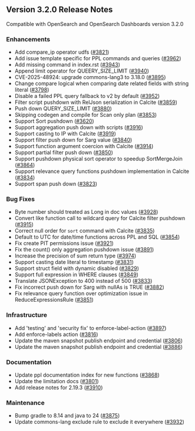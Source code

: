 ## Version 3.2.0 Release Notes

Compatible with OpenSearch and OpenSearch Dashboards version 3.2.0

### Enhancements
* Add compare_ip operator udfs ([#3821](https://github.com/opensearch-project/sql/pull/3821))
* Add issue template specific for PPL commands and queries ([#3962](https://github.com/opensearch-project/sql/pull/3962))
* Add missing command in index.rst ([#3943](https://github.com/opensearch-project/sql/pull/3943))
* Append limit operator for QUEERY_SIZE_LIMIT ([#3940](https://github.com/opensearch-project/sql/pull/3940))
* CVE-2025-48924: upgrade commons-lang3 to 3.18.0 ([#3895](https://github.com/opensearch-project/sql/pull/3895))
* Change compare logical when comparing date related fields with string literal ([#3798](https://github.com/opensearch-project/sql/pull/3798))
* Disable a failed PPL query fallback to v2 by default ([#3952](https://github.com/opensearch-project/sql/pull/3952))
* Filter script pushdown with RelJson serialization in Calcite ([#3859](https://github.com/opensearch-project/sql/pull/3859))
* Push down QUERY_SIZE_LIMIT ([#3880](https://github.com/opensearch-project/sql/pull/3880))
* Skipping codegen and compile for Scan only plan ([#3853](https://github.com/opensearch-project/sql/pull/3853))
* Support Sort pushdown ([#3620](https://github.com/opensearch-project/sql/pull/3620))
* Support aggregation push down with scripts ([#3916](https://github.com/opensearch-project/sql/pull/3916))
* Support casting to IP with Calcite ([#3919](https://github.com/opensearch-project/sql/pull/3919))
* Support filter push down for Sarg value ([#3840](https://github.com/opensearch-project/sql/pull/3840))
* Support function argument coercion with Calcite ([#3914](https://github.com/opensearch-project/sql/pull/3914))
* Support partial filter push down ([#3850](https://github.com/opensearch-project/sql/pull/3850))
* Support pushdown physical sort operator to speedup SortMergeJoin ([#3864](https://github.com/opensearch-project/sql/pull/3864))
* Support relevance query functions pushdown implementation in Calcite ([#3834](https://github.com/opensearch-project/sql/pull/3834))
* Support span push down ([#3823](https://github.com/opensearch-project/sql/pull/3823))

### Bug Fixes
* Byte number should treated as Long in doc values ([#3928](https://github.com/opensearch-project/sql/pull/3928))
* Convert like function call to wildcard query for Calcite filter pushdown ([#3915](https://github.com/opensearch-project/sql/pull/3915))
* Correct null order for `sort` command with Calcite ([#3835](https://github.com/opensearch-project/sql/pull/3835))
* Default to UTC for date/time functions across PPL and SQL ([#3854](https://github.com/opensearch-project/sql/pull/3854))
* Fix create PIT permissions issue ([#3921](https://github.com/opensearch-project/sql/pull/3921))
* Fix the count() only aggregation pushdown issue ([#3891](https://github.com/opensearch-project/sql/pull/3891))
* Increase the precision of sum return type ([#3974](https://github.com/opensearch-project/sql/pull/3974))
* Support casting date literal to timestamp ([#3831](https://github.com/opensearch-project/sql/pull/3831))
* Support struct field with dynamic disabled ([#3829](https://github.com/opensearch-project/sql/pull/3829))
* Support full expression in WHERE clauses ([#3849](https://github.com/opensearch-project/sql/pull/3849))
* Translate JSONException to 400 instead of 500 ([#3833](https://github.com/opensearch-project/sql/pull/3833))
* Fix incorrect push down for Sarg with nullAs is TRUE ([#3882](https://github.com/opensearch-project/sql/pull/3882))
* Fix relevance query function over optimization issue in ReduceExpressionsRule ([#3851](https://github.com/opensearch-project/sql/pull/3851))

### Infrastructure
* Add 'testing' and 'security fix' to enforce-label-action ([#3897](https://github.com/opensearch-project/sql/pull/3897))
* Add enforce-labels action ([#3816](https://github.com/opensearch-project/sql/pull/3816))
* Update the maven snapshot publish endpoint and credential ([#3806](https://github.com/opensearch-project/sql/pull/3806))
* Update the maven snapshot publish endpoint and credential ([#3886](https://github.com/opensearch-project/sql/pull/3886))

### Documentation
* Update ppl documentation index for new functions ([#3868](https://github.com/opensearch-project/sql/pull/3868))
* Update the limitation docs ([#3801](https://github.com/opensearch-project/sql/pull/3801))
* Add release notes for 2.19.3 ([#3910](https://github.com/opensearch-project/sql/pull/3910))

### Maintenance
* Bump gradle to 8.14 and java to 24 ([#3875](https://github.com/opensearch-project/sql/pull/3875))
* Update commons-lang exclude rule to exclude it everywhere ([#3932](https://github.com/opensearch-project/sql/pull/3932))
